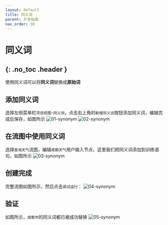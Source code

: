 ```yaml
---
layout: default
title: 同义词
parent: 开发指南
nav_order: 30
---
```


# 同义词
{: .no_toc .header }
---
使用同义词可以将**同义词**替换成**原始词**

## 添加同义词
选择左侧菜单栏`项目视图`-`同义词`，点击右上角的`新增同义词`按钮添加同义词，编辑完成后保存，如图所示
![01-synonym](/assets/images/tutorial/synonym/01-synonym.png)
![02-synonym](/assets/images/tutorial/synonym/02-synonym.png)

## 在流图中使用同义词
选择`查询天气`流图，编辑`成都天气`用户输入节点，这里我们把同义词添加到训练语句，如图所示
![03-synonym](/assets/images/tutorial/synonym/03-synonym.png)

## 创建完成
完整流图如图所示，然后点击`调试运行`：
![04-synonym](/assets/images/tutorial/synonym/04-synonym.png)

## 验证
如图所示，`成都市`的同义词都已被成功替换
![05-synonym](/assets/images/tutorial/synonym/05-synonym.png)
